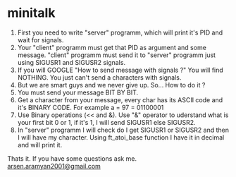 # minitalk
1) First you need to write "server" programm, which will print it's PID and wait for signals.
2) Your "client" programm must get that PID as argument and some message. "client" programm must send it to "server" programm just using SIGUSR1 and SIGUSR2 signals.
3) If you will GOOGLE "How to send message with signals ?" You will find NOTHING. You just can't send a characters with signals.
4) But we are smart guys and we never give up. So... How to do it ?
5) You must send your message BIT BY BIT.
6) Get a character from your message, every char has its ASCII code and it's BINARY CODE. For example a = 97 = 01100001
7) Use Binary operations (<< and &). Use "&" operator to uderstand what is your first bit 0 or 1, if it's 1, I will send SIGUSR1 else SIGUSR2.
8) In "server" programm I will check do I get SIGUSR1 or SIGUSR2 and then I will have my character. Using ft_atoi_base function I have it in decimal and will print it.

Thats it. If you have some questions ask me. arsen.aramyan2001@gmail.com

